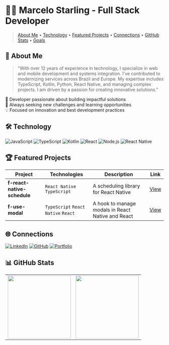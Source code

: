 # 👨‍💻 Marcelo Starling - Full Stack Developer

> [About Me](#-about-me) • [Technology](#-technology) • [Featured Projects](#-featured-projects) • [Connections](#-connections) • [GitHub Stats](#-github-stats) • [Goals](#-goals-2025)

## 🚀 About Me

> "With over 12 years of experience in technology, I specialize in web and mobile development and systems integration. I've contributed to modernizing services across Brazil and Europe. My expertise includes TypeScript, Kotlin, Python, React Native, and managing complex projects. I am driven by a passion for creating innovative solutions."

🎯 Developer passionate about building impactful solutions  
🌱 Always seeking new challenges and learning opportunities  
💡 Focused on innovation and best development practices

<!-- ```javascript
const marcelo = {
    location: "Brazil 🇧🇷",
    currentRole: "Full Stack Developer",
    expertise: ["Software Architecture", "Web Development", "Mobile Apps"],
    hobbies: ["Coding", "Tech News", "Blockchain", "Economics", "Web Novels", "Gaming"],
    currentChallenge: "Enhancing skills in Software Architecture and LLMs",
};
``` -->

## 🛠️ Technology

![JavaScript](https://img.shields.io/badge/JavaScript-F7DF1E?style=for-the-badge&logo=javascript&logoColor=black) ![TypeScript](https://img.shields.io/badge/TypeScript-007ACC?style=for-the-badge&logo=typescript&logoColor=white) ![Kotlin](https://img.shields.io/badge/Kotlin-7F52FF?style=for-the-badge&logo=Kotlin&logoColor=white) ![React](https://img.shields.io/badge/React-20232A?style=for-the-badge&logo=react&logoColor=61DAFB) ![Node.js](https://img.shields.io/badge/Node.js-43853D?style=for-the-badge&logo=node.js&logoColor=white) ![React Native](https://img.shields.io/badge/React_Native-20232A?style=for-the-badge&logo=react&logoColor=61DAFB)

## 🏆 Featured Projects

<div align="center">

| Project                     | Technologies                        | Description                                       | Link                                                      |
| --------------------------- | ----------------------------------- | ------------------------------------------------- | --------------------------------------------------------- |
| **f-react-native-schedule** | `React Native` `TypeScript`         | A scheduling library for React Native             | [View](https://github.com/fatasy/f-react-native-schedule) |
| **f-use-modal**             | `TypeScript` `React Native` `React` | A hook to manage modals in React Native and React | [View](https://github.com/fatasy/react-use-modal)         |

</div>

## 🌐 Connections

[![LinkedIn](https://img.shields.io/badge/LinkedIn-0077B5?style=for-the-badge&logo=linkedin&logoColor=white)](https://www.linkedin.com/in/marcelo-couto-2a0a50b9/) [![GitHub](https://img.shields.io/badge/GitHub-100000?style=for-the-badge&logo=github&logoColor=white)](https://github.com/fatasy) [![Portfolio](https://img.shields.io/badge/Portfolio-FF5722?style=for-the-badge&logo=todoist&logoColor=white)]('#')

## 📊 GitHub Stats

<div align="center">

<table>  
  <tr>  
    <td>  
      <img height="200em" src="https://github-readme-stats.vercel.app/api?username=fatasy&show_icons=true&theme=tokyonight&include_all_commits=true&count_private=true"/>  
    </td>  
    <td>  
      <img height="200em" src="https://github-readme-stats.vercel.app/api/top-langs/?username=fatasy&layout=compact&langs_count=7&theme=tokyonight"/>  
    </td>  
  </tr>  
</table>

</div>
